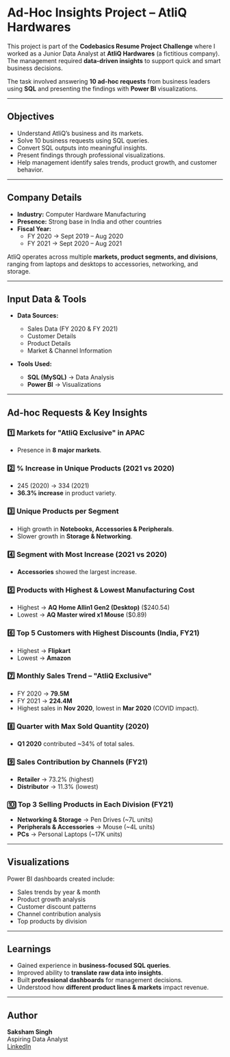 # Ad-Hoc Insights Project – AtliQ Hardwares  

This project is part of the **Codebasics Resume Project Challenge** where I worked as a Junior Data Analyst at **AtliQ Hardwares** (a fictitious company). The management required **data-driven insights** to support quick and smart business decisions.  

The task involved answering **10 ad-hoc requests** from business leaders using **SQL** and presenting the findings with **Power BI** visualizations.  

---

## Objectives  

- Understand AtliQ’s business and its markets.  
- Solve 10 business requests using SQL queries.  
- Convert SQL outputs into meaningful insights.  
- Present findings through professional visualizations.  
- Help management identify sales trends, product growth, and customer behavior.  

---

## Company Details  

- **Industry:** Computer Hardware Manufacturing  
- **Presence:** Strong base in India and other countries  
- **Fiscal Year:**  
  - FY 2020 → Sept 2019 – Aug 2020  
  - FY 2021 → Sept 2020 – Aug 2021  

AtliQ operates across multiple **markets, product segments, and divisions**, ranging from laptops and desktops to accessories, networking, and storage.  

---

## Input Data & Tools  

- **Data Sources:**  
  - Sales Data (FY 2020 & FY 2021)  
  - Customer Details  
  - Product Details  
  - Market & Channel Information  

- **Tools Used:**  
  - **SQL (MySQL)** → Data Analysis  
  - **Power BI** → Visualizations  

---

## Ad-hoc Requests & Key Insights  

### 1️⃣ Markets for "AtliQ Exclusive" in APAC  
- Presence in **8 major markets**.  

### 2️⃣ % Increase in Unique Products (2021 vs 2020)  
- 245 (2020) → 334 (2021)  
- **36.3% increase** in product variety.  

### 3️⃣ Unique Products per Segment  
- High growth in **Notebooks, Accessories & Peripherals**.  
- Slower growth in **Storage & Networking**.  

### 4️⃣ Segment with Most Increase (2021 vs 2020)  
- **Accessories** showed the largest increase.  

### 5️⃣ Products with Highest & Lowest Manufacturing Cost  
- Highest → **AQ Home Allin1 Gen2 (Desktop)** ($240.54)  
- Lowest → **AQ Master wired x1 Mouse** ($0.89)  

### 6️⃣ Top 5 Customers with Highest Discounts (India, FY21)  
- Highest → **Flipkart**  
- Lowest → **Amazon**  

### 7️⃣ Monthly Sales Trend – "AtliQ Exclusive"  
- FY 2020 → **79.5M**  
- FY 2021 → **224.4M**  
- Highest sales in **Nov 2020**, lowest in **Mar 2020** (COVID impact).  

### 8️⃣ Quarter with Max Sold Quantity (2020)  
- **Q1 2020** contributed ~34% of total sales.  

### 9️⃣ Sales Contribution by Channels (FY21)  
- **Retailer** → 73.2% (highest)  
- **Distributor** → 11.3% (lowest)  

### 🔟 Top 3 Selling Products in Each Division (FY21)  
- **Networking & Storage** → Pen Drives (~7L units)  
- **Peripherals & Accessories** → Mouse (~4L units)  
- **PCs** → Personal Laptops (~17K units)  

---

## Visualizations  

Power BI dashboards created include:  
- Sales trends by year & month  
- Product growth analysis  
- Customer discount patterns  
- Channel contribution analysis  
- Top products by division  

---

## Learnings  

- Gained experience in **business-focused SQL queries**.  
- Improved ability to **translate raw data into insights**.  
- Built **professional dashboards** for management decisions.  
- Understood how **different product lines & markets** impact revenue.  

---

## Author  

**Saksham Singh**  
Aspiring Data Analyst  
[LinkedIn](https://www.linkedin.com/in/saksham-singh-3015b0265/) 

